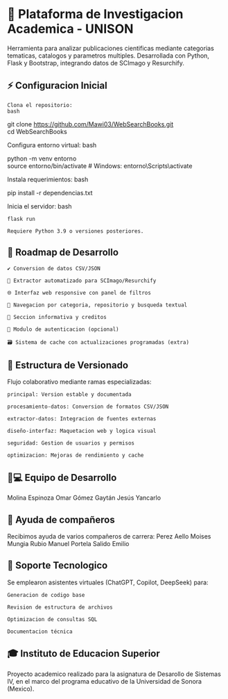 # 🧩 Plataforma de Investigacion Academica - UNISON

Herramienta para analizar publicaciones cientificas mediante categorias tematicas, catalogos y parametros multiples. Desarrollada con Python, Flask y Bootstrap, integrando datos de SCImago y Resurchify.


## ⚡ Configuracion Inicial

    Clona el repositorio:
    bash

git clone https://github.com/Mawi03/WebSearchBooks.git  
cd WebSearchBooks

Configura entorno virtual:
bash

python -m venv entorno  
source entorno/bin/activate  # Windows: entorno\Scripts\activate  

Instala requerimientos:
bash

pip install -r dependencias.txt  

Inicia el servidor:
bash

    flask run  

    Requiere Python 3.9 o versiones posteriores.

## 🔧 Roadmap de Desarrollo

    ✔️ Conversion de datos CSV/JSON

    🔄 Extractor automatizado para SCImago/Resurchify

    🌐 Interfaz web responsive con panel de filtros

    📂 Navegacion por categoria, repositorio y busqueda textual

    📜 Seccion informativa y creditos

    🔐 Modulo de autenticacion (opcional)

    🗃️ Sistema de cache con actualizaciones programadas (extra)

## 🌱 Estructura de Versionado

Flujo colaborativo mediante ramas especializadas:

    principal: Version estable y documentada

    procesamiento-datos: Conversion de formatos CSV/JSON

    extractor-datos: Integracion de fuentes externas

    diseño-interfaz: Maquetacion web y logica visual

    seguridad: Gestion de usuarios y permisos

    optimizacion: Mejoras de rendimiento y cache

## 👩💻 Equipo de Desarrollo

Molina Espinoza Omar
Gómez Gaytán Jesús Yancarlo

## 👩 Ayuda de compañeros

Recibimos ayuda de varios compañeros de carrera:
   Perez Aello Moises
   Mungia Rubio Manuel
   Portela Salido Emilio

## 🤖 Soporte Tecnologico

Se emplearon asistentes virtuales (ChatGPT, Copilot, DeepSeek) para:

    Generacion de codigo base

    Revision de estructura de archivos

    Optimizacion de consultas SQL

    Documentacion técnica

## 🎓 Instituto de Educacion Superior

Proyecto academico realizado para la asignatura de Desarollo de Sistemas IV, en el marco del programa educativo de la Universidad de Sonora (Mexico).

